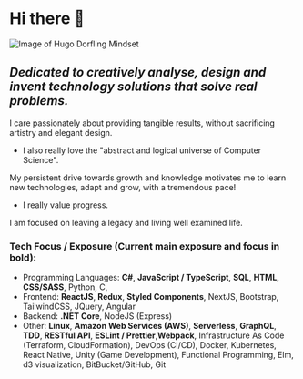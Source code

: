 # Hi there 👋

![Image of Hugo Dorfling Mindset](https://i.ibb.co/Xyzk3Dw/1590896866260.jpg)

## *Dedicated to creatively analyse, design and invent technology solutions that solve real problems.* 

I care passionately about providing tangible results,
without sacrificing artistry and 
elegant design.

- I also really love the "abstract and logical universe of Computer Science".

My persistent drive towards growth and knowledge motivates me to
learn new technologies,
adapt and 
grow,
with a tremendous pace!
- I really value progress.

I am focused on leaving a legacy and living well examined life.

### Tech Focus / Exposure (Current main exposure and focus in bold):
- Programming Languages: **C#**, **JavaScript / TypeScript**, **SQL**, **HTML**, **CSS/SASS**, Python, C,  
- Frontend: **ReactJS**, **Redux**, **Styled Components**, NextJS, Bootstrap, TailwindCSS, JQuery, Angular
- Backend: **.NET Core**, NodeJS (Express)
- Other: **Linux**, **Amazon Web Services (AWS)**, **Serverless**, **GraphQL**, **TDD**, **RESTful API**, **ESLint / Prettier**,**Webpack**,  Infrastructure As Code (Terraform, CloudFormation), DevOps (CI/CD), Docker, Kubernetes, React Native, Unity (Game Development), Functional Programming, Elm, d3 visualization, BitBucket/GitHub, Git
